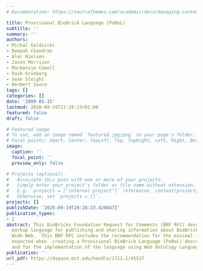```yaml
---
# Documentation: https://sourcethemes.com/academic/docs/managing-content/

title: Provisional BioBrick Language (PoBoL)
subtitle: ''
summary: ''
authors:
- Michal Galdzicki
- Deepak Chandran
- Alec Nielsen
- Jason Morrison
- Mackenzie Cowell
- Raik Grünberg
- Sean Sleight
- Herbert Sauro
tags: []
categories: []
date: '2009-05-15'
lastmod: 2020-09-19T21:28:23+01:00
featured: false
draft: false

# Featured image
# To use, add an image named `featured.jpg/png` to your page's folder.
# Focal points: Smart, Center, TopLeft, Top, TopRight, Left, Right, BottomLeft, Bottom, BottomRight.
image:
  caption: ''
  focal_point: ''
  preview_only: false

# Projects (optional).
#   Associate this post with one or more of your projects.
#   Simply enter your project's folder or file name without extension.
#   E.g. `projects = ["internal-project"]` references `content/project/deep-learning/index.md`.
#   Otherwise, set `projects = []`.
projects: []
publishDate: '2020-09-19T20:28:23.420047Z'
publication_types:
- 2
abstract: This BioBricks Foundation Request for Comments (BBF RFC) describes a semantic
  markup language for publishing and sharing information about BioBricks on the World
  Wide Web.  This BBF RFC includes the recommendation for the minimal information
  expected when  creating a Provisional BioBrick Language (PoBoL) description of BioBricks
  and for the implementation of the language using Web Ontology Language (OWL).
publication: ''
url_pdf: https://dspace.mit.edu/handle/1721.1/45537
---
```

